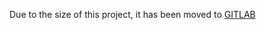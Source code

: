 Due to the size of this project, it has been moved to [GITLAB](https://gitlab.com/pinnakkkk/davinci-ubuntu-touch-port)
